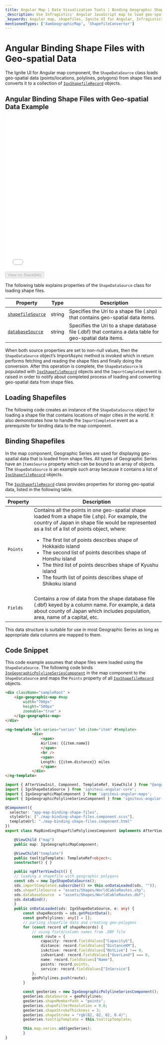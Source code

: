 ```yaml
---
title: Angular Map | Data Visualization Tools | Binding Geographic Shape Files | Infragistics
_description: Use Infragistics' Angular JavaScript map to load geo-spatial data from shape files. View Ignite UI for Angular map demos!
_keywords: Angular map, shapefiles, Ignite UI for Angular, Infragistics, data binding
mentionedTypes: ['XamGeographicMap', 'ShapefileConverter']
---
```


# Angular Binding Shape Files with Geo-spatial Data

The Ignite UI for Angular map component, the `ShapeDataSource` class loads geo-spatial data (points/locations, polylines, polygons) from shape files and converts it to a collection of [`IgxShapefileRecord`]({environment:dvApiBaseUrl}/products/ignite-ui-angular/api/docs/typescript/latest/classes/igxshapefilerecord.html) objects.

## Angular Binding Shape Files with Geo-spatial Data Example

<div class="sample-container loading" style="height: 500px">
    <iframe id="geo-map-binding-shp-polylines-iframe" src='{environment:dvDemosBaseUrl}/maps/geo-map-binding-shp-polylines' width="100%" height="100%" seamless frameBorder="0" onload="onXPlatSampleIframeContentLoaded(this);"></iframe>
</div>
<div>
    <button data-localize="stackblitz" disabled class="stackblitz-btn"   data-iframe-id="geo-map-binding-shp-polylines-iframe" data-demos-base-url="{environment:dvDemosBaseUrl}">View on StackBlitz
    </button>
</div>


<div class="divider--half"></div>

The following table explains properties of the `ShapeDataSource` class for loading shape files.

| Property                                                                                                                                              | Type   | Description                                                                                              |
| ----------------------------------------------------------------------------------------------------------------------------------------------------- | ------ | -------------------------------------------------------------------------------------------------------- |
| [`shapefileSource`]({environment:dvApiBaseUrl}/products/ignite-ui-angular/api/docs/typescript/latest/classes/igxshapedatasource.html#shapefilesource) | string | Specifies the Uri to a shape file (.shp) that contains geo-spatial data items.                           |
| [`databaseSource`]({environment:dvApiBaseUrl}/products/ignite-ui-angular/api/docs/typescript/latest/classes/igxshapedatasource.html#databasesource)   | string | Specifies the Uri to a shape database file (.dbf) that contains a data table for geo-spatial data items. |

<!-- TODO add for WPF only: -->

<!-- Both of the source properties for shape files are of Uri type. This means that shape files can be embedded resources in the application assembly and on the internet (via http). Refer to the previous section for more information on this process. The rules for resolving Uri objects are equivalent to any standard Uri property, for example the BitmapImage.UriSource property. -->

When both source properties are set to non-null values, then the `ShapeDataSource` object’s ImportAsync method is invoked which in return performs fetching and reading the shape files and finally doing the conversion. After this operation is complete, the `ShapeDataSource` is populated with [`IgxShapefileRecord`]({environment:dvApiBaseUrl}/products/ignite-ui-angular/api/docs/typescript/latest/classes/igxshapefilerecord.html) objects and the `ImportCompleted` event is raised in order to notify about completed process of loading and converting geo-spatial data from shape files.

## Loading Shapefiles

The following code creates an instance of the `ShapeDataSource` object for loading a shape file that contains locations of major cities in the world. It also demonstrates how to handle the `ImportCompleted` event as a prerequisite for binding data to the map component.

## Binding Shapefiles

In the map component, Geographic Series are used for displaying geo-spatial data that is loaded from shape files. All types of Geographic Series have an `ItemsSource` property which can be bound to an array of objects. The `ShapeDataSource` is an example such array because it contains a list of [`IgxShapefileRecord`]({environment:dvApiBaseUrl}/products/ignite-ui-angular/api/docs/typescript/latest/classes/igxshapefilerecord.html) objects.

The [`IgxShapefileRecord`]({environment:dvApiBaseUrl}/products/ignite-ui-angular/api/docs/typescript/latest/classes/igxshapefilerecord.html) class provides properties for storing geo-spatial data, listed in the following table.

| Property   | Description                                                                                                                                                                                                                                                                                                                                                                                                                                                                     |
| ---------- | ------------------------------------------------------------------------------------------------------------------------------------------------------------------------------------------------------------------------------------------------------------------------------------------------------------------------------------------------------------------------------------------------------------------------------------------------------------------------------- |
| `Points`   | Contains all the points in one geo-spatial shape loaded from a shape file (.shp). For example, the country of Japan in shape file would be represented as a list of a list of points object, where:<ul><li>The first list of points describes shape of Hokkaido island</li><li>The second list of points describes shape of Honshu island</li><li>The third list of points describes shape of Kyushu island</li><li>The fourth list of points describes shape of Shikoku island |
| </li></ul> |                                                                                                                                                                                                                                                                                                                                                                                                                                                                                 |
| `Fields`   | Contains a row of data from the shape database file (.dbf) keyed by a column name. For example, a data about county of Japan which includes population, area, name of a capital, etc.                                                                                                                                                                                                                                                                                           |

This data structure is suitable for use in most Geographic Series as long as appropriate data columns are mapped to them.

## Code Snippet

This code example assumes that shape files were loaded using the `ShapeDataSource`.
The following code binds [`IgxGeographicPolylineSeriesComponent`]({environment:dvApiBaseUrl}/products/ignite-ui-angular/api/docs/typescript/latest/classes/igxgeographicpolylineseriescomponent.html) in the map component to the `ShapeDataSource` and maps the `Points` property of all [`IgxShapefileRecord`]({environment:dvApiBaseUrl}/products/ignite-ui-angular/api/docs/typescript/latest/classes/igxshapefilerecord.html) objects.

```html
<div className="sampleRoot" >
    <igx-geographic-map #map
        width="700px"
        height="500px"
        zoomable="true" >
    </igx-geographic-map>
</div>

<ng-template let-series="series" let-item="item" #template>
            <div>
                <span>
                Airline: {{item.name}}
                </span>
                <br />
                <span>
                Length: {{item.distance}} miles
                </span>
            </div>
</ng-template>
```

```ts
import { AfterViewInit, Component, TemplateRef, ViewChild } from "@angular/core";
import { IgxShapeDataSource } from 'igniteui-angular-core';
import { IgxGeographicMapComponent } from 'igniteui-angular-maps';
import { IgxGeographicPolylineSeriesComponent } from 'igniteui-angular-maps';

@Component({
  selector: "app-map-binding-shape-files",
  styleUrls: ["./map-binding-shape-files.component.scss"],
  templateUrl: "./map-binding-shape-files.component.html"
})
export class MapBindingShapefilePolylinesComponent implements AfterViewInit {

    @ViewChild ("map")
    public map: IgxGeographicMapComponent;

    @ViewChild("template")
    public tooltipTemplate: TemplateRef<object>;
    constructor() { }

    public ngAfterViewInit() {
    // loading a shapefile with geographic polygons
    const sds = new IgxShapeDataSource();
    sds.importCompleted.subscribe(() => this.onDataLoaded(sds, ""));
    sds.shapefileSource = "assets/Shapes/WorldCableRoutes.shp";
    sds.databaseSource  = "assets/Shapes/WorldCableRoutes.dbf";
    sds.dataBind();
    }
    public onDataLoaded(sds: IgxShapeDataSource, e: any) {
        const shapeRecords = sds.getPointData();
        const geoPolylines: any[] = [];
        // parsing shapefile data and creating geo-polygons
        for (const record of shapeRecords) {
            // using field/column names from .DBF file
            const route = {
                capacity: record.fieldValues["CapacityG"],
                distance: record.fieldValues["DistanceKM"],
                isActive: record.fieldValues["NotLive"] !== 0,
                isOverLand: record.fieldValues["OverLand"] === 0,
                name: record.fieldValues["Name"],
                points: record.points,
                service: record.fieldValues["InService"]
            };
            geoPolylines.push(route);
        }

        const geoSeries = new IgxGeographicPolylineSeriesComponent();
        geoSeries.dataSource = geoPolylines;
        geoSeries.shapeMemberPath = "points";
        geoSeries.shapeFilterResolution = 0.0;
        geoSeries.shapeStrokeThickness = 3;
        geoSeries.shapeStroke = "rgb(82, 82, 82, 0.4)";
        geoSeries.tooltipTemplate = this.tooltipTemplate;

        this.map.series.add(geoSeries);
        }
}
```
